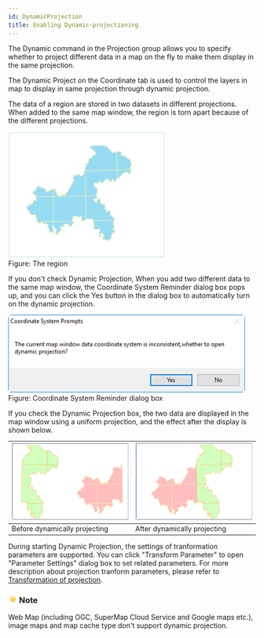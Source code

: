 ```yaml
---
id: DynamicProjection
title: Enabling Dynamic-projectioning
---
```

The Dynamic command in the Projection group allows you to specify whether to project different data in a map on the fly to make them display in the same projection.

The Dynamic Project on the Coordinate tab is used to control the layers in map to display in same projection through dynamic projection.

The data of a region are stored in two datasets in different projections. When added to the same map window, the region is torn apart because of the different projections.

![](img-en/DynamicPrj1.png)  
Figure: The region  
  
If you don't check Dynamic Projection, When you add two different data to the same map window, the Coordinate System Reminder dialog box pops up, and you can click the Yes button in the dialog box to automatically turn on the dynamic projection.

![](img-en/DynamicPrjDia.png)  
Figure: Coordinate System Reminder dialog box  
  
If you check the Dynamic Projection box, the two data are displayed in the map window using a uniform projection, and the effect after the display is shown below.

![](img-en/DynamicPrj2.png) | ![](img-en/DynamicPrj3.png)  
---|---  
Before dynamically projecting | After dynamically projecting  
  
During starting Dynamic Projection, the settings of tranformation parameters
are supported. You can click "Transform Parameter" to open "Parameter
Settings" dialog box to set related parameters. For more description about
projection tranform parameters, please refer to [Transformation of
projection](../../DataProcessing/Projection/ConvertPrjCoordSysSingle.htm).

### ![](../../img/note.png)Note

Web Map (including OGC, SuperMap Cloud Service and Google maps etc.), image maps and map cache type don't support dynamic projection.